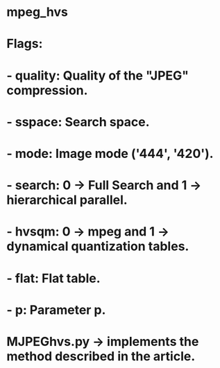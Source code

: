 # mpeg_hvs

# Flags:
# - quality: Quality of the "JPEG" compression.
# - sspace:  Search space.
# - mode: Image mode ('444', '420').
# - search: 0 -> Full Search and 1 -> hierarchical parallel.
# - hvsqm: 0 -> mpeg and 1 -> dynamical quantization tables.
# - flat: Flat table.
# - p: Parameter p.

# MJPEGhvs.py -> implements the method described in the article.
